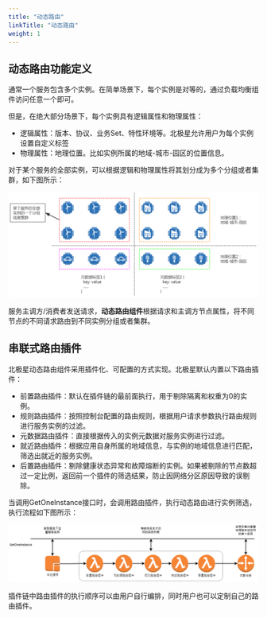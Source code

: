 ```yaml
---
title: "动态路由"
linkTitle: "动态路由"
weight: 1
---
```


## 动态路由功能定义

通常一个服务包含多个实例。在简单场景下，每个实例是对等的，通过负载均衡组件访问任意一个即可。

但是，在绝大部分场景下，每个实例具有逻辑属性和物理属性：

- 逻辑属性：版本、协议、业务Set、特性环境等。北极星允许用户为每个实例设置自定义标签
- 物理属性：地理位置。比如实例所属的地域-城市-园区的位置信息。

对于某个服务的全部实例，可以根据逻辑和物理属性将其划分成为多个分组或者集群，如下图所示：

![](图片/动态路由/路由架构.png)

服务主调方/消费者发送请求，**动态路由组件**根据请求和主调方节点属性，将不同节点的不同请求路由到不同实例分组或者集群。

## 串联式路由插件

北极星动态路由组件采用插件化、可配置的方式实现。北极星默认内置以下路由插件：

- 前置路由插件：默认在插件链的最前面执行，用于剔除隔离和权重为0的实例。
- 规则路由插件：按照控制台配置的路由规则，根据用户请求参数执行路由规则进行服务实例的过滤。
- 元数据路由插件：直接根据传入的实例元数据对服务实例进行过滤。
- 就近路由插件：根据应用自身所属的地域信息，与实例的地域信息进行匹配，筛选出就近的服务实例。
- 后置路由插件：剔除健康状态异常和故障熔断的实例。如果被剔除的节点数超过一定比例，返回前一个插件的筛选结果，防止因网络分区原因导致的误剔除。

当调用GetOneInstance接口时，会调用路由插件，执行动态路由进行实例筛选，执行流程如下图所示：

![](图片/动态路由/插件链.png)

插件链中路由插件的执行顺序可以由用户自行编排，同时用户也可以定制自己的路由插件。

